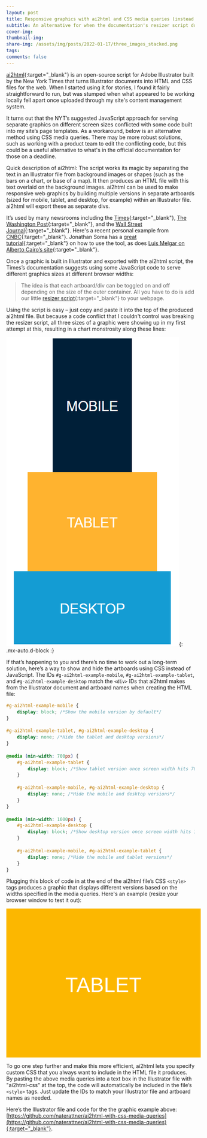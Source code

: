 ```yaml
---
layout: post
title: Responsive graphics with ai2html and CSS media queries (instead of JavaScript)
subtitle: An alternative for when the documentation's resizer script doesn’t play nicely with your website
cover-img: 
thumbnail-img: 
share-img: /assets/img/posts/2022-01-17/three_images_stacked.png
tags: 
comments: false
---
```


[ai2html](http://ai2html.org/){:target="_blank"} is an open-source script for Adobe Illustrator built by the New York Times that turns Illustrator documents into HTML and CSS files for the web. When I started using it for stories, I found it fairly straightforward to run, but was stumped when what appeared to be working locally fell apart once uploaded through my site's content management system. 

It turns out that the NYT’s suggested JavaScript approach for serving separate graphics on different screen sizes conflicted with some code built into my site’s page templates. As a workaround, below is an alternative method using CSS media queries. There may be more robust solutions, such as working with a product team to edit the conflicting code, but this could be a useful alternative to what's in the official documentation for those on a deadline.

Quick description of ai2html: The script works its magic by separating the text in an Illustrator file from background images or shapes (such as the bars on a chart, or base of a map). It then produces an HTML file with this text overlaid on the background images. ai2html can be used to make responsive web graphics by building multiple versions in separate artboards (sized for mobile, tablet, and desktop, for example) within an Illustrator file. ai2html will export these as separate divs.

It’s used by many newsrooms including the [Times](https://www.nytimes.com/interactive/2021/12/07/business/omicron-stock-market-covid.html){:target="_blank"}, [The Washington Post](https://www.washingtonpost.com/health/interactive/2022/omicron-comparison-cases-deaths-hospitalizations/){:target="_blank"}, and the [Wall Street Journal](https://www.wsj.com/articles/cloth-face-mask-omicron-11640984082){:target="_blank"}. Here's a recent personal example from [CNBC](https://www.cnbc.com/2021/12/09/covid-relief-bills-us-has-spent-most-of-coronavirus-aid-money.html){:target="_blank"}. Jonathan Soma has a [great tutorial](https://www.youtube.com/watch?v=6YkL6TCyxws){:target="_blank"} on how to use the tool, as does [Luis Melgar on Alberto Cairo’s site](http://www.thefunctionalart.com/p/instructors-guide.html){:target="_blank"}. 

Once a graphic is built in Illustrator and exported with the ai2html script, the Times’s documentation suggests using some JavaScript code to serve different graphics sizes at different browser widths:

>The idea is that each artboard/div can be toggled on and off depending on the size of the outer container. All you have to do is add our little [resizer script](https://github.com/newsdev/ai2html/blob/gh-pages/_includes/resizer-script.html){:target="_blank"} to your webpage.

Using the script is easy – just copy and paste it into the top of the produced ai2html file. But because a code conflict that I couldn't control was breaking the resizer script, all three sizes of a graphic were showing up in my first attempt at this, resulting in a chart monstrosity along these lines:

![Mobile, tablet, and desktop images all shown at once](/assets/img/posts/2022-01-17/three_images_stacked.png){: .mx-auto.d-block :}

If that’s happening to you and there’s no time to work out a long-term solution, here’s a way to show and hide the artboards using CSS instead of JavaScript. The IDs ```#g-ai2html-example-mobile```, ```#g-ai2html-example-tablet```, and ```#g-ai2html-example-desktop``` match the ```<div>``` IDs that ai2html makes from the Illustrator document and artboard names when creating the HTML file:

```css
#g-ai2html-example-mobile {
	display: block; /*Show the mobile version by default*/
}

#g-ai2html-example-tablet, #g-ai2html-example-desktop {
	display: none; /*Hide the tablet and desktop versions*/
}

@media (min-width: 700px) {
	#g-ai2html-example-tablet {
		display: block; /*Show tablet version once screen width hits 700px*/
	}

	#g-ai2html-example-mobile, #g-ai2html-example-desktop {
		display: none; /*Hide the mobile and desktop versions*/
	}
}

@media (min-width: 1000px) {
	#g-ai2html-example-desktop {
		display: block; /*Show desktop version once screen width hits 1000px*/
	}

	#g-ai2html-example-mobile, #g-ai2html-example-tablet {
		display: none; /*Hide the mobile and tablet versions*/
	}            
}
```

Plugging this block of code in at the end of the ai2html file’s CSS ```<style>``` tags produces a graphic that displays different versions based on the widths specified in the media queries. Here's an example (resize your browser window to test it out):

<!-- Generated by ai2html v0.102.0 - 2022-01-16 14:44 -->
<!-- ai file: ai2html-example.ai -->
<style media="screen,print">
	#g-ai2html-example-box ,
	#g-ai2html-example-box .g-artboard {
		margin:0 auto;
	}
	#g-ai2html-example-box p {
		margin:0;
	}
	#g-ai2html-example-box .g-aiAbs {
		position:absolute;
	}
	#g-ai2html-example-box .g-aiImg {
		position:absolute;
		top:0;
		display:block;
		width:100% !important;
	}
	#g-ai2html-example-box .g-aiSymbol {
		position: absolute;
		box-sizing: border-box;
	}
	#g-ai2html-example-box .g-aiPointText p { white-space: nowrap; }
	#g-ai2html-example-mobile {
		position:relative;
		overflow:hidden;
	}
	#g-ai2html-example-mobile p {
		font-family:arial,helvetica,sans-serif;
		line-height:66px;
		filter:alpha(opacity=100);
		-ms-filter:progid:DXImageTransform.Microsoft.Alpha(Opacity=100);
		opacity:1;
		letter-spacing:0em;
		font-size:55px;
		text-align:left;
		color:rgb(255,255,255);
		text-transform:none;
		padding-bottom:0;
		padding-top:0;
		mix-blend-mode:normal;
		font-style:normal;
		height:auto;
		position:static;
	}
	#g-ai2html-example-mobile .g-pstyle0 {
		text-align:center;
	}
	#g-ai2html-example-tablet {
		position:relative;
		overflow:hidden;
	}
	#g-ai2html-example-tablet p {
		font-family:arial,helvetica,sans-serif;
		line-height:66px;
		filter:alpha(opacity=100);
		-ms-filter:progid:DXImageTransform.Microsoft.Alpha(Opacity=100);
		opacity:1;
		letter-spacing:0em;
		font-size:55px;
		text-align:left;
		color:rgb(255,255,255);
		text-transform:none;
		padding-bottom:0;
		padding-top:0;
		mix-blend-mode:normal;
		font-style:normal;
		height:auto;
		position:static;
	}
	#g-ai2html-example-tablet .g-pstyle0 {
		text-align:center;
	}
	#g-ai2html-example-desktop {
		position:relative;
		overflow:hidden;
	}
	#g-ai2html-example-desktop p {
		font-family:arial,helvetica,sans-serif;
		line-height:66px;
		filter:alpha(opacity=100);
		-ms-filter:progid:DXImageTransform.Microsoft.Alpha(Opacity=100);
		opacity:1;
		letter-spacing:0em;
		font-size:55px;
		text-align:left;
		color:rgb(255,255,255);
		text-transform:none;
		padding-bottom:0;
		padding-top:0;
		mix-blend-mode:normal;
		font-style:normal;
		height:auto;
		position:static;
	}
	#g-ai2html-example-desktop .g-pstyle0 {
		text-align:center;
	}

	/* Custom CSS */
	/*CSS media queries to show different content at different screen widths*/
	#g-ai2html-example-mobile {
    	display: block; /*Show the mobile version by default*/
  	}
  	#g-ai2html-example-tablet, #g-ai2html-example-desktop {
    	display: none; /*Hide the tablet and desktop versions*/
  	}
  	@media (min-width: 700px) {
    	#g-ai2html-example-tablet {
    		display: block; /*Show the tablet version once screen width hits 700px*/
  		}
    	#g-ai2html-example-mobile, #g-ai2html-example-desktop {
      		display: none; /*Hide the mobile and desktop versions*/
    	}
  	}
	@media (min-width: 1000px) {
		#g-ai2html-example-desktop {
      		display: block; /*Show the desktop version once screen width hits 1000px*/
    	}
    	#g-ai2html-example-mobile, #g-ai2html-example-tablet {
      		display: none; /*Hide the mobile and tablet versions*/
    	}    	
  	}
  	/*End CSS media queries*/

</style>

<div id="g-ai2html-example-box" class="ai2html">

<!-- Artboard: mobile -->
<div id="g-ai2html-example-mobile" class="g-artboard" style="max-width: 318px;max-height: 535px" data-aspect-ratio="0.594" data-min-width="0" data-max-width="519">
<div style="padding: 0 0 168.3476% 0;"></div>
		<img id="g-ai2html-example-mobile-img" class="g-aiImg" alt="" src="/assets/img/posts/2022-01-17/ai2html-example-mobile.png"/>
		<div id="g-ai0-1" class="g-ai2html-settings g-aiAbs" style="top:44.8309%;left:49.9469%;margin-left:-33.0189%;width:66.0377%;">
			<p class="g-pstyle0">MOBILE</p>
		</div>
	</div>

<!-- Artboard: tablet -->
<div id="g-ai2html-example-tablet" class="g-artboard" style="width:520px; height:397.765753679212px;" data-aspect-ratio="1.307" data-min-width="520" data-max-width="629">
<div style=""></div>
		<img id="g-ai2html-example-tablet-img" class="g-aiImg" alt="" src="/assets/img/posts/2022-01-17/ai2html-example-tablet.png"/>
		<div id="g-ai1-1" class="g-ai2html-settings g-aiAbs" style="top:42.9901%;left:49.9985%;margin-left:-20.0962%;width:40.1923%;">
			<p class="g-pstyle0">TABLET</p>
		</div>
	</div>

<!-- Artboard: desktop -->
<div id="g-ai2html-example-desktop" class="g-artboard" style="width:630px; height:293.214565969573px;" data-aspect-ratio="2.149" data-min-width="630">
<div style=""></div>
		<img id="g-ai2html-example-desktop-img" class="g-aiImg" alt="" src="/assets/img/posts/2022-01-17/ai2html-example-desktop.png"/>
		<div id="g-ai2-1" class="g-ai2html-settings g-aiAbs" style="top:40.2436%;left:50.0117%;margin-left:-21.1905%;width:42.381%;">
			<p class="g-pstyle0">DESKTOP</p>
		</div>
	</div>

</div>

<!-- End ai2html - 2022-01-16 14:44 -->

To go one step further and make this more efficient, ai2html lets you specify custom CSS that you always want to include in the HTML file it produces. By pasting the above media queries into a text box in the Illustrator file with "ai2html-css" at the top, the code will automatically be included in the file’s ```<style>``` tags. Just update the IDs to match your Illustrator file and artboard names as needed.

Here’s the Illustrator file and code for the the graphic example above: [https://github.com/naterattner/ai2html-with-css-media-queries](https://github.com/naterattner/ai2html-with-css-media-queries){:target="_blank"}.